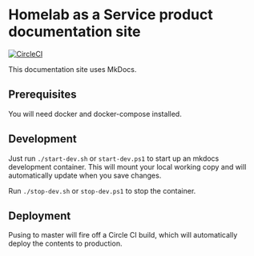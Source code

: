 # Homelab as a Service product documentation site

[![CircleCI](https://circleci.com/gh/homelabaas/haas-documentation/tree/master.svg?style=svg)](https://circleci.com/gh/homelabaas/haas-documentation/tree/master)

This documentation site uses MkDocs.

## Prerequisites

You will need docker and docker-compose installed.

## Development

Just run `./start-dev.sh` or `start-dev.ps1` to start up an mkdocs development container. This will mount your local working copy and will automatically update when you save changes.

Run `./stop-dev.sh` or `stop-dev.ps1` to stop the container.

## Deployment

Pusing to master will fire off a Circle CI build, which will automatically deploy the contents to production.